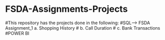 # FSDA-Assignments-Projects
#This repository has the projects done in the following:
#SQL--> FSDA Assignment_1 a. Shopping History
                        # b. Call Duration
                        # c. Bank Transactions
#POWER BI
